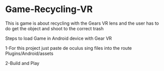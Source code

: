 # Game-Recycling-VR
This is game is about recycling with the Gears VR lens and the user has to do get the object and shoot to the correct trash

Steps to load Game in Android device with Gear VR

1-For this project just paste de oculus sing files into the route Plugins/Android/assets

2-Build and Play
